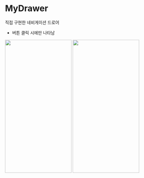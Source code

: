 # MyDrawer

직접 구현한 네비게이션 드로어
- 버튼 클릭 시에만 나타남
<div>
<img src="https://user-images.githubusercontent.com/66731780/221106936-e056f65c-6e9e-491e-a49c-071d04d914d6.png" width="220" height="440"/>
<img src="https://user-images.githubusercontent.com/66731780/221107243-a6d5a93a-3952-4dc5-9781-1c8564641bcc.png" width="220" height="440"/>
</div>
